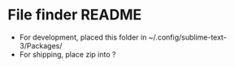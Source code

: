 # File finder README

- For development, placed this folder in ~/.config/sublime-text-3/Packages/
- For shipping, place zip into ?
